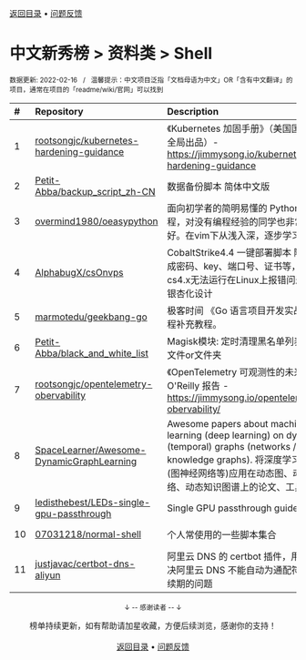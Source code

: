 <a href="https://github.com/GrowingGit/GitHub-Chinese-Top-Charts#github中文排行榜">返回目录</a> • <a href="/content/docs/feedback.md">问题反馈</a>

# 中文新秀榜 > 资料类 > Shell
<sub>数据更新: 2022-02-16&nbsp;&nbsp;&nbsp;/&nbsp;&nbsp;&nbsp;温馨提示：中文项目泛指「文档母语为中文」OR「含有中文翻译」的项目，通常在项目的「readme/wiki/官网」可以找到</sub>

|#|Repository|Description|Stars|Updated|Created|
|:-|:-|:-|:-|:-|:-|
|1|[rootsongjc/kubernetes-hardening-guidance](https://github.com/rootsongjc/kubernetes-hardening-guidance)|《Kubernetes 加固手册》（美国国家安全局出品）- https://jimmysong.io/kubernetes-hardening-guidance|445|2022-02-10|2021-08-08|
|2|[Petit-Abba/backup_script_zh-CN](https://github.com/Petit-Abba/backup_script_zh-CN)|数据备份脚本 简体中文版|240|2022-02-15|2021-09-08|
|3|[overmind1980/oeasypython](https://github.com/overmind1980/oeasypython)|面向初学者的简明易懂的 Python3 课程，对没有编程经验的同学也非常友好。在vim下从浅入深，逐步学习。|199|2021-12-10|2021-08-04|
|4|[AlphabugX/csOnvps](https://github.com/AlphabugX/csOnvps)|CobaltStrike4.4 一键部署脚本 随机生成密码、key、端口号、证书等，解决cs4.x无法运行在Linux上报错问题 灰常银杏化设计|161|2022-02-11|2021-12-02|
|5|[marmotedu/geekbang-go](https://github.com/marmotedu/geekbang-go)|极客时间 《Go 语言项目开发实战》课程补充教程。|147|2021-11-05|2021-05-27|
|6|[Petit-Abba/black_and_white_list](https://github.com/Petit-Abba/black_and_white_list)|Magisk模块: 定时清理黑名单列表路径文件or文件夹|99|2021-11-13|2021-09-28|
|7|[rootsongjc/opentelemetry-obervability](https://github.com/rootsongjc/opentelemetry-obervability)|《OpenTelemetry 可观测性的未来》  O'Reilly 报告 - https://jimmysong.io/opentelemetry-obervability/|90|2022-02-09|2022-02-05|
|8|[SpaceLearner/Awesome-DynamicGraphLearning](https://github.com/SpaceLearner/Awesome-DynamicGraphLearning)|Awesome papers about machine learning (deep learning) on dynamic (temporal) graphs (networks / knowledge graphs). 将深度学习技术(图神经网络等)应用在动态图、动态网络、动态知识图谱上的论文、工具等。|68|2022-01-06|2021-07-12|
|9|[ledisthebest/LEDs-single-gpu-passthrough](https://github.com/ledisthebest/LEDs-single-gpu-passthrough)|Single GPU passthrough guide|66|2021-12-27|2021-04-04|
|10|[07031218/normal-shell](https://github.com/07031218/normal-shell)|个人常使用的一些脚本集合|39|2022-02-15|2021-05-27|
|11|[justjavac/certbot-dns-aliyun](https://github.com/justjavac/certbot-dns-aliyun)|阿里云 DNS 的 certbot 插件，用来解决阿里云 DNS 不能自动为通配符证书续期的问题|39|2022-02-14|2021-02-26|

<div align="center">
    <p><sub>↓ -- 感谢读者 -- ↓</sub></p>
    榜单持续更新，如有帮助请加星收藏，方便后续浏览，感谢你的支持！
</div>

<br/>

<div align="center"><a href="https://github.com/GrowingGit/GitHub-Chinese-Top-Charts#github中文排行榜">返回目录</a> • <a href="/content/docs/feedback.md">问题反馈</a></div>
